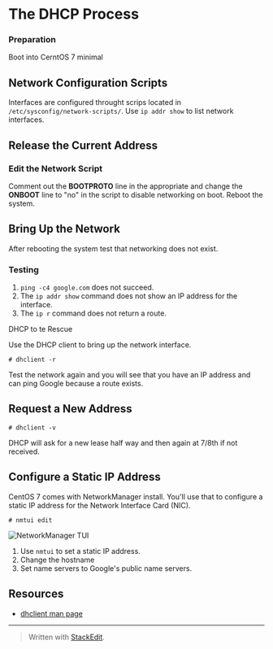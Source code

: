 # The DHCP Process

### Preparation

Boot into CerntOS 7 minimal

## Network Configuration Scripts

Interfaces are configured throught scrips located in `/etc/sysconfig/network-scripts/`.
Use `ip addr show` to list network interfaces.

## Release the Current Address

### Edit the Network Script

Comment out the **BOOTPROTO** line in the appropriate and change the **ONBOOT** line to "no" in the script to disable networking on boot. Reboot the system.

## Bring Up the Network

After rebooting the system test that networking does not exist.

### Testing

1. `ping -c4 google.com` does not succeed.
2. The `ip addr show` command does not show an IP address for the interface.
3. The `ip r` command does not return a route.

DHCP to te Rescue

Use the DHCP client to bring up the network interface.

	# dhclient -r

Test the network again and you will see that you have an IP address and can ping Google because a route exists.

## Request a New Address

	# dhclient -v
DHCP will ask for a new lease half way and then again at 7/8th if not received.

## Configure a Static IP Address

CentOS 7 comes with NetworkManager install. You'll use that to configure a static IP address for the Network Interface Card (NIC).

	# nmtui edit

![NetworkManager TUI](http://dennisk.fastmail.net/gallery/nm-edit-1.png)

1. Use `nmtui` to set a static IP address.
2. Change the hostname
3. Set name servers to Google's public name servers.

## Resources

 - [dhclient man page](http://linux.die.net/man/8/dhclient)


----------


> Written with [StackEdit](https://stackedit.io/).